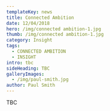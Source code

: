 ```yaml
---
templateKey: news
title: Connected Ambition
date: 12/04/2018
hero: /img/connected ambition-1.jpg
thumb: /img/connected ambition-1.jpg
category: Insight
tags:
  - CONNECTED AMBITION
  - INSIGHT
intro: tbc
sideHeading: TBC
galleryImages:
  - /img/paul-smith.jpg
author: Paul Smith
---
```

TBC
